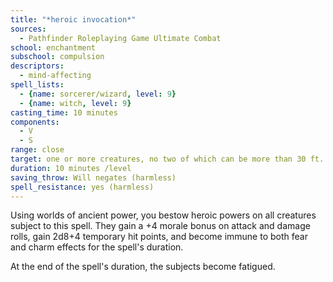 ```yaml
---
title: "*heroic invocation*"
sources:
  - Pathfinder Roleplaying Game Ultimate Combat
school: enchantment
subschool: compulsion
descriptors:
  - mind-affecting
spell_lists:
  - {name: sorcerer/wizard, level: 9}
  - {name: witch, level: 9}
casting_time: 10 minutes
components:
  - V
  - S
range: close
target: one or more creatures, no two of which can be more than 30 ft. apart
duration: 10 minutes /level
saving_throw: Will negates (harmless)
spell_resistance: yes (harmless)
---
```


Using worlds of ancient power, you bestow heroic powers on all creatures subject to this spell. They gain a +4 morale bonus on attack and damage rolls, gain 2d8+4 temporary hit points, and become immune to both fear and charm effects for the spell's duration.

At the end of the spell's duration, the subjects become fatigued.

